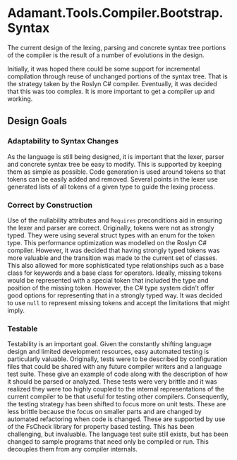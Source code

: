 # Adamant.Tools.Compiler.Bootstrap.Syntax

The current design of the lexing, parsing and concrete syntax tree portions of the compiler is the result of a number of evolutions in the design.

Initially, it was hoped there could be some support for incremental compilation through reuse of unchanged portions of the syntax tree. That is the strategy taken by the Roslyn C# compiler. Eventually, it was decided that this was too complex. It is more important to get a compiler up and working.

## Design Goals

### Adaptability to Syntax Changes

As the language is still being designed, it is important that the lexer, parser and concrete syntax tree be easy to modify. This is supported by keeping them as simple as possible. Code generation is used around tokens so that tokens can be easily added and removed. Several points in the lexer use generated lists of all tokens of a given type to guide the lexing process.

### Correct by Construction

Use of the nullability attributes and `Requires` preconditions aid in ensuring the lexer and parser are correct. Originally, tokens were not as strongly typed. They were using several struct types with an enum for the token type. This performance optimization was modelled on the Roslyn C# compiler. However, it was decided that having strongly typed tokens was more valuable and the transition was made to the current set of classes. This also allowed for more sophisticated type relationships such as a base class for keywords and a base class for operators. Ideally, missing tokens would be represented with a special token that included the type and position of the missing token. However, the C# type system didn't offer good options for representing that in a strongly typed way. It was decided to use `null` to represent missing tokens and accept the limitations that might imply.

### Testable

Testability is an important goal. Given the constantly shifting language design and limited development resources, easy automated testing is particularly valuable. Originally, tests were to be described by configuration files that could be shared with any future compiler writers and a language test suite. These give an example of code along with the description of how it should be parsed or analyzed. These tests were very brittle and it was realized they were too highly coupled to the internal representations of the current compiler to be that useful for testing other compilers. Consequently, the testing strategy has been shifted to focus more on unit tests. These are less brittle because the focus on smaller parts and are changed by automated refactoring when code is changed. These are supported by use of the FsCheck library for property based testing. This has been challenging, but invaluable. The language test suite still exists, but has been changed to sample programs that need only be compiled or run. This decouples them from any compiler internals.
